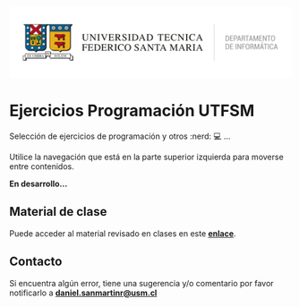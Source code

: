 ![DI-UTFSM](./images/di-utfsm.png "DI-UTFSM")

# Ejercicios Programación UTFSM

Selección de ejercicios de programación y otros :nerd: :computer: ...

Utilice la navegación que está en la parte superior izquierda para moverse entre contenidos.

**En desarrollo...**

## Material de clase

Puede acceder al material revisado en clases en este **[enlace](https://progra-utfsm.github.io/material/)**.

## Contacto

Si encuentra algún error, tiene una sugerencia y/o comentario por favor notificarlo a **[daniel.sanmartinr@usm.cl](mailto:daniel.sanmartinr@usm.cl)**

